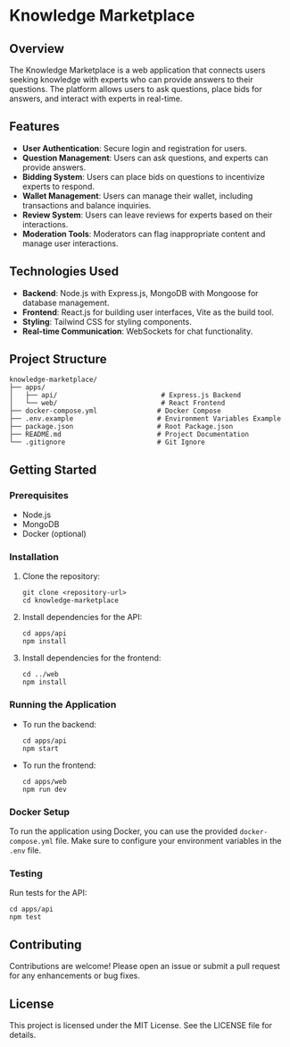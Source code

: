 # Knowledge Marketplace

## Overview
The Knowledge Marketplace is a web application that connects users seeking knowledge with experts who can provide answers to their questions. The platform allows users to ask questions, place bids for answers, and interact with experts in real-time.

## Features
- **User Authentication**: Secure login and registration for users.
- **Question Management**: Users can ask questions, and experts can provide answers.
- **Bidding System**: Users can place bids on questions to incentivize experts to respond.
- **Wallet Management**: Users can manage their wallet, including transactions and balance inquiries.
- **Review System**: Users can leave reviews for experts based on their interactions.
- **Moderation Tools**: Moderators can flag inappropriate content and manage user interactions.

## Technologies Used
- **Backend**: Node.js with Express.js, MongoDB with Mongoose for database management.
- **Frontend**: React.js for building user interfaces, Vite as the build tool.
- **Styling**: Tailwind CSS for styling components.
- **Real-time Communication**: WebSockets for chat functionality.

## Project Structure
```
knowledge-marketplace/
├── apps/
│   ├── api/                          # Express.js Backend
│   └── web/                          # React Frontend
├── docker-compose.yml               # Docker Compose
├── .env.example                     # Environment Variables Example
├── package.json                     # Root Package.json
├── README.md                        # Project Documentation
└── .gitignore                       # Git Ignore
```

## Getting Started

### Prerequisites
- Node.js
- MongoDB
- Docker (optional)

### Installation
1. Clone the repository:
   ```
   git clone <repository-url>
   cd knowledge-marketplace
   ```

2. Install dependencies for the API:
   ```
   cd apps/api
   npm install
   ```

3. Install dependencies for the frontend:
   ```
   cd ../web
   npm install
   ```

### Running the Application
- To run the backend:
  ```
  cd apps/api
  npm start
  ```

- To run the frontend:
  ```
  cd apps/web
  npm run dev
  ```

### Docker Setup
To run the application using Docker, you can use the provided `docker-compose.yml` file. Make sure to configure your environment variables in the `.env` file.

### Testing
Run tests for the API:
```
cd apps/api
npm test
```

## Contributing
Contributions are welcome! Please open an issue or submit a pull request for any enhancements or bug fixes.

## License
This project is licensed under the MIT License. See the LICENSE file for details.